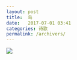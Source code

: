 ```yaml
---
layout: post
title:  岛
date:   2017-07-01 03:41
categories: 诗歌
permalink: /archivers/
---
```


![](http://upload-images.jianshu.io/upload_images/1420306-fb51f4e7ed632d58.jpg?imageMogr2/auto-orient/strip%7CimageView2/2/w/1080/q/50)